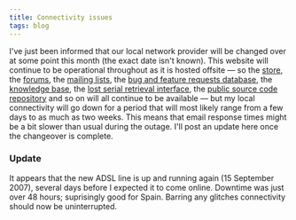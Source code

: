 ```yaml
---
title: Connectivity issues
tags: blog
---
```


I've just been informed that our local network provider will be changed over at some point this month (the exact date isn't known). This website will continue to be operational throughout as it is hosted offsite — so the [store](http://store.wincent.com/), the [forums](http://forums.wincent.com), the [mailing lists](http://lists.wincent.com/), the [bug and feature requests database](http://bugs.wincent.com/), the [knowledge base](http://kbase.wincent.com), the [lost serial retrieval interface](https://secure.wincent.com/a/support/registration/), the [public source code repository](http://git.wincent.com/) and so on will all continue to be available — but my local connectivity will go down for a period that will most likely range from a few days to as much as two weeks. This means that email response times might be a bit slower than usual during the outage. I'll post an update here once the changeover is complete.


### Update

It appears that the new ADSL line is up and running again (15 September 2007), several days before I expected it to come online. Downtime was just over 48 hours; suprisingly good for Spain. Barring any glitches connectivity should now be uninterrupted.
